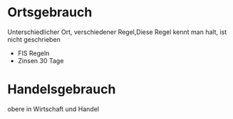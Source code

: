 # Ortsgebrauch
Unterschiedlicher Ort, verschiedener Regel,Diese Regel kennt man halt, ist nicht geschrieben
- FIS Regeln
- Zinsen 30 Tage

# Handelsgebrauch
obere in Wirtschaft und Handel